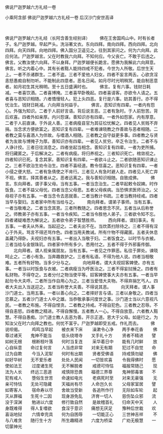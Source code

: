佛说尸迦罗越六方礼经一卷


小乘阿含部
佛说尸迦罗越六方礼经一卷
后汉沙门安世高译


　　

佛说尸迦罗越六方礼经（长阿含善生经别译）
　　佛在王舍国鸡山中。时有长者子。名尸迦罗越。早起严头。洗浴著文衣。东向四拜。南向四拜。西向四拜。北向四拜。向天四拜。向地四拜。佛入国分卫遥见之。往到其家问之。何为六向拜。此应何法。尸迦罗越言。父在时教我六向拜。不知何应。今父丧亡。不敢于后违之。佛言。父教汝使六向拜。不以身拜。尸迦罗越便长跪言。愿佛为我解此六向拜意。佛言。听之内着心中。其有长者黠人能持四戒不犯者。今世为人所敬。后世生天上。一者不杀诸群生。二者不盗。三者不爱他人妇女。四者不妄言两舌。心欲贪淫恚怒愚痴自制勿听。不能制此四意者。恶名日闻。如月尽时光明稍冥。能自制恶意者。如月初生其光稍明。至十五日盛满时也。
　　佛言。复有六事。钱财日耗减。一者喜饮酒。二者喜博掩。三者喜早卧晚起。四者喜请客。亦欲令人请之。五者喜与恶知识相随。六者憍慢轻人。犯上头四恶。复行是六事。妨其善行。亦不得忧治生。钱财日耗减。六向拜当何益乎。
　　佛言。恶知识有四辈。一者内有怨心。外强为知识。二者于人前好言语。背后说言恶。三者有急时。于人前愁苦。背后欢喜。四者外如亲厚。内兴怨谋。善知识亦有四辈。一者外如怨家。内有厚意。二者于人前直谏。于外说人善。三者病瘦县官为其征彸忧解之。四者见人贫贱不弃捐。当念求方便欲富之。恶知识复有四辈。一者难谏晓教之作善故与恶者相随。二者教之莫与喜酒人为伴故。与嗜酒人相随。三者教之自守益更多事。四者教之与贤者为友故与博掩子为厚。善知识亦有四辈。一者见人贫穷。卒乏令治生。二者不与人诤计挍。三者日往消息之。四者坐起当相念。善知识复有四辈。一者为吏所捕。将归藏匿之。于后解决之。二者有病瘦。将归养视之。三者知识死亡。棺敛视之。四者知识已死。复念其家。善知识复有四辈。一者欲斗止之。二者欲随恶知识谏止之。三者不欲治生劝令治生。四者不喜经道。教令信喜之。恶知识复有四辈。一者小侵之便大怒。二者有急倩使之不肯行。三者见人有急时避人走。四者见人死亡弃不视。佛言。择其善者从之。恶者远离之。我与善知识相随。自致成佛。
　　佛言。东向拜者。谓子事父母。当有五事。一者当念治生。二者早起敕令奴婢。时作饭食。三者不益父母忧。四者当念父母恩。五者父母疾病。当恐惧求医师治之。父母视子亦有五事。一者当念令去恶就善。二者当教计书疏。三者当教持经戒。四者当早与娶妇。五者家中所有当给与之。
　　南向拜者。谓弟子事师。当有五事。一者当敬难之。二者当念其恩。三者所教随之。四者思念不厌。五者当从后称誉之。师教弟子亦有五事。一者当令疾知。二者当令胜他人弟子。三者欲令知不忘。四者诸疑难悉为解说之。五者欲令弟子智慧胜师。
　　西向拜者。谓妇事夫。有五事。一者夫从外来。当起迎之。二者夫出不在。当炊蒸扫除待之。三者不得有淫心于外夫。骂言不得还骂作色。四者当用夫教诫。所有什物不得藏匿。五者夫休息盖藏乃得卧。夫视妇亦有五事。一者出入当敬于妇。二者饭食之。以时节与衣被。三者当给与金银珠玑。四者家中所有多少。悉用付之。五者不得于外邪畜传御。
　　北向拜者。谓人视亲属朋友。当有五事。一者见之作罪恶。私往于屏处。谏晓呵止之。二者小有急。当奔趣救护之。三者有私语。不得为他人说。四者当相敬难。五者所有好物。当多少分与之。
　　向地拜者。谓大夫视奴客婢使。亦有五事。一者当以时饭食与衣被。二者病瘦当为呼医治之。三者不得妄挝捶之。四者有私财物。不得夺之。五者分付之物当使平等。奴客婢使事大夫亦有五事。一者当早起勿令大夫呼。二者所当作自用心为之。三者当爱惜大夫物。不得弃捐乞丐人。四者大夫出入当送迎之。五者当称誉大夫善。不得说其恶。
　　向天拜者。谓人事沙门道士。当用五事。一者以善心向之。二者择好言与语。三者以身敬之。四者当恋慕之。五者沙门道士人中之雄。当恭敬承事问度世之事。沙门道士当以六意视凡民。一者教之布施。不得自悭贪。二者教之持戒。不得自犯色。三者教之忍辱。不得自恚怒。四者教之精进。不得自懈慢。五者教人一心。不得自放意。六者教人黠慧。不得自愚痴。沙门道士教人去恶为善。开示正道。恩大于父母。如是行之。为知汝父在时六向拜之教也。何忧不富乎。尸迦罗越即受五戒。作礼而去。
　　佛说呗偈。
　　鸡鸣当早起　　被衣来下床
　　澡漱令心净　　两手奉花香
　　佛尊过诸天　　鬼神不能当
　　低头绕塔寺　　叉手礼十方
　　贤者不精进　　譬如树无根
　　根断枝叶落　　何时当复连
　　采华着日中　　能有几时鲜
　　放心自纵意　　命过复何言
　　人当虑非常　　对来无有期
　　犯过不自觉　　命过为自欺
　　今当入泥犁　　何时有出期
　　贤者受佛语　　持戒慎勿疑
　　佛如好华树　　无不爱乐者
　　处处人民闻　　一切皆欢喜
　　令我得佛时　　愿使如法王
　　过度诸生死　　无不解脱者
　　戒德可恃怙　　福报常随己
　　现法为人长　　终远三恶道
　　戒慎除恐畏　　福德三界尊
　　鬼神邪毒害　　不犯有戒人
　　堕俗生世苦　　命速如电光
　　老病死时至　　对来无豪强
　　无亲可恃怙　　无处可隐藏
　　天福尚有尽　　人命岂久长
　　父母家室居　　譬如寄客人
　　宿命寿以尽　　舍故当受新
　　各追所作行　　无际如车轮
　　起灭从罪福　　生死十二因
　　现身游免乱　　济育一切人
　　慈伤坠众邪　　流没于深渊
　　勉进以六度　　修行致自然
　　是故稽首礼　　归命天中天
　　人身既难得　　得人复嗜欲
　　食淫于意识　　痛想无厌足
　　豫种后世栽　　欢喜诣地狱
　　六情幸完具　　何为自困辱
　　一切能正心　　三世神吉祥
　　不与八难贪　　随行生十方
　　所生趣精进　　六度为桥梁
　　广劝无极慧　　一切蒙神光

